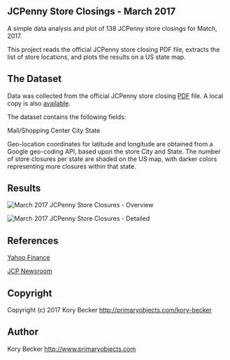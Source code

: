 JCPenny Store Closings - March 2017
-------------------------------

A simple data analysis and plot of 138 JCPenny store closings for Match, 2017.

This project reads the official JCPenny store closing PDF file, extracts the list of store locations, and plots the results on a US state map.

## The Dataset

Data was collected from the official JCPenny store closing [PDF](http://www.jcpnewsroom.com/news-releases/2017/assets/0317_list_of_store_closures.pdf) file. A local copy is also [available](https://raw.githubusercontent.com/primaryobjects/penny/master/data/store_closures.pdf).

The dataset contains the following fields:

Mall/Shopping Center
City
State

Geo-location coordinates for latitude and longitude are obtained from a Google geo-coding API, based upon the store City and State. The number of store closures per state are shaded on the US map, with darker colors representing more closures within that state.

## Results

![March 2017 JCPenny Store Closures - Overview](https://raw.githubusercontent.com/primaryobjects/penny/master/images/jcpenny.png)

![March 2017 JCPenny Store Closures - Detailed](https://raw.githubusercontent.com/primaryobjects/penny/master/images/jcpenny-detail.png)

## References

[Yahoo Finance](http://finance.yahoo.com/news/138-jc-penney-stores-close-130436124.html)

[JCP Newsroom](http://www.jcpnewsroom.com/news-releases/2017/assets/0317_list_of_store_closures.pdf)

## Copyright

Copyright (c) 2017 Kory Becker http://primaryobjects.com/kory-becker

## Author

Kory Becker
http://www.primaryobjects.com